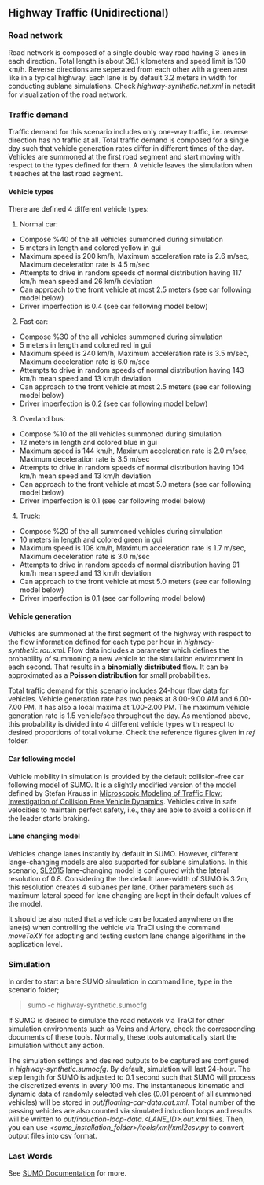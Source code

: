 ## Highway Traffic (Unidirectional)

### Road network

Road network is composed of a single double-way road having 3 lanes in each direction. Total length is about 36.1 kilometers and speed limit is 130 km/h. Reverse directions are seperated from each other with a green area like in a typical highway. Each lane is by default 3.2 meters in width for conducting sublane simulations. Check *highway-synthetic.net.xml* in netedit for visualization of the road network.

### Traffic demand

Traffic demand for this scenario includes only one-way traffic, i.e. reverse direction has no traffic at all. Total traffic demand is composed for a single day such that vehicle generation rates differ in different times of the day. Vehicles are summoned at the first road segment and start moving with respect to the types defined for them. A vehicle leaves the simulation when it reaches at the last road segment. 

#### Vehicle types

There are defined 4 different vehicle types:
1. Normal car:
  * Compose %40 of the all vehicles summoned during simulation
  * 5 meters in length and colored yellow in gui
  * Maximum speed is 200 km/h, Maximum acceleration rate is 2.6 m/sec, Maximum deceleration rate is 4.5 m/sec
  * Attempts to drive in random speeds of normal distribution having 117 km/h mean speed and 26 km/h deviation
  * Can approach to the front vehicle at most 2.5 meters (see car following model below)
  * Driver imperfection is 0.4 (see car following model below)
2. Fast car:
  * Compose %30 of the all vehicles summoned during simulation
  * 5 meters in length and colored red in gui
  * Maximum speed is 240 km/h, Maximum acceleration rate is 3.5 m/sec, Maximum deceleration rate is 6.0 m/sec
  * Attempts to drive in random speeds of normal distribution having 143 km/h mean speed and 13 km/h deviation
  * Can approach to the front vehicle at most 2.5 meters (see car following model below)
  * Driver imperfection is 0.2 (see car following model below)
3. Overland bus:
  * Compose %10 of the all vehicles summoned during simulation
  * 12 meters in length and colored blue in gui
  * Maximum speed is 144 km/h, Maximum acceleration rate is 2.0 m/sec, Maximum deceleration rate is 3.5 m/sec
  * Attempts to drive in random speeds of normal distribution having 104 km/h mean speed and 13 km/h deviation
  * Can approach to the front vehicle at most 5.0 meters (see car following model below)
  * Driver imperfection is 0.1 (see car following model below)
4. Truck:
  * Compose %20 of the all summoned vehicles during simulation
  * 10 meters in length and colored green in gui
  * Maximum speed is 108 km/h, Maximum acceleration rate is 1.7 m/sec, Maximum deceleration rate is 3.0 m/sec
  * Attempts to drive in random speeds of normal distribution having 91 km/h mean speed and 13 km/h deviation
  * Can approach to the front vehicle at most 5.0 meters (see car following model below)
  * Driver imperfection is 0.1 (see car following model below)

#### Vehicle generation

Vehicles are summoned at the first segment of the highway with respect to the flow information defined for each type per hour in *highway-synthetic.rou.xml*. Flow data includes a parameter which defines the probability of summoning a new vehicle to the simulation environment in each second. That results in a **binomially distributed** flow. It can be approximated as a **Poisson distribution** for small probabilities. 

Total traffic demand for this scenario includes 24-hour flow data for vehicles. Vehicle generation rate has two peaks at 8.00-9.00 AM and 6.00-7.00 PM. It has also a local maxima at 1.00-2.00 PM. The maximum vehicle generation rate is 1.5 vehicle/sec throughout the day. As mentioned above, this probability is divided into 4 different vehicle types with respect to desired proportions of total volume. Check the reference figures given in *ref* folder. 

#### Car following model

Vehicle mobility in simulation is provided by the default collision-free car following model of SUMO. It is a slightly modified version of the model defined by Stefan Krauss in [Microscopic Modeling of Traffic Flow: Investigation of Collision Free Vehicle Dynamics](https://sumo.dlr.de/pdf/KraussDiss.pdf). Vehicles drive in safe velocities to maintain perfect safety, i.e., they are able to avoid a collision if the leader starts braking. 

#### Lane changing model

Vehicles change lanes instantly by default in SUMO. However, different lange-changing models are also supported for sublane simulations. In this scenario, [SL2015](https://sumo.dlr.de/docs/Simulation/SublaneModel.html) lane-changing model is configured with the lateral resolution of 0.8. Considering the the default lane-width of SUMO is 3.2m, this resolution creates 4 sublanes per lane. Other parameters such as maximum lateral speed for lane changing are kept in their default values of the model. 

It should be also noted that a vehicle can be located anywhere on the lane(s) when controlling the vehicle via TraCI using the command *moveToXY* for adopting and testing custom lane change algorithms in the application level. 

### Simulation

In order to start a bare SUMO simulation in command line, type in the scenario folder;

> sumo -c highway-synthetic.sumocfg

If SUMO is desired to simulate the road network via TraCI for other simulation environments such as Veins and Artery, check the corresponding documents of these tools. Normally, these tools automatically start the simulation without any action. 

The simulation settings and desired outputs to be captured are configured in *highway-synthetic.sumocfg*. By default, simulation will last 24-hour. The step length for SUMO is adjusted to 0.1 second such that SUMO will process the discretized events in every 100 ms. The instantaneous kinematic and dynamic data of randomly selected vehicles (0.01 percent of all summoned vehicles) will be stored in *out/floating-car-data.out.xml*. Total number of the passing vehicles are also counted via simulated induction loops and results will be written to *out/induction-loop-data.<LANE_ID>.out.xml* files. Then, you can use *<sumo_installation_folder>/tools/xml/xml2csv.py* to convert output files into csv format. 

### Last Words

See [SUMO Documentation](https://sumo.dlr.de/docs/SUMO_User_Documentation.html) for more. 
